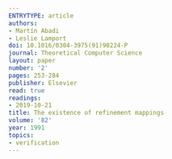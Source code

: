 ```yaml
---
ENTRYTYPE: article
authors:
- Martín Abadi
- Leslie Lamport
doi: 10.1016/0304-3975(91)90224-P
journal: Theoretical Computer Science
layout: paper
number: '2'
pages: 253-284
publisher: Elsevier
read: true
readings:
- 2019-10-21
title: The existence of refinement mappings
volume: '82'
year: 1991
topics:
- verification
---
```

